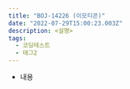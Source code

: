 ```yaml
---
title: "BOJ-14226 (이모티콘)"
date: "2022-07-29T15:00:23.003Z"
description: <설명>
tags:
  - 코딩테스트
  - 태그2
---
```


- 내용